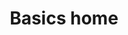 ---
toc: true
comments: true
layout: post
title: Basics home
description:
type: plans
courses: { csse: {week: 6}, csp: {week: 0, categories: [4.A]}, csa: {week: 0} }
categories: [C1.4]
---
